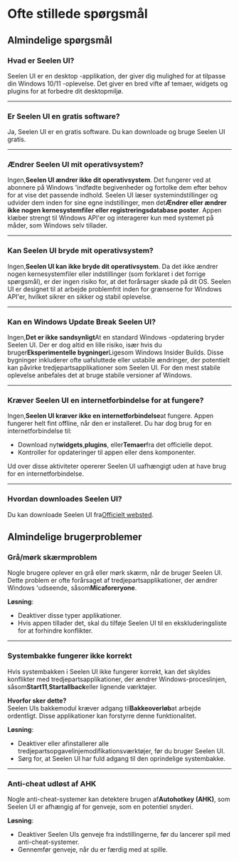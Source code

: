 # **Ofte stillede spørgsmål**

## **Almindelige spørgsmål**

### **Hvad er Seelen UI?**

Seelen UI er en desktop -applikation, der giver dig mulighed for at tilpasse din
Windows 10/11 -oplevelse. Det giver en bred vifte af temaer, widgets og plugins
for at forbedre dit desktopmiljø.

---

### **Er Seelen UI en gratis software?**

Ja, Seelen UI er en gratis software. Du kan downloade og bruge Seelen UI gratis.

---

### **Ændrer Seelen UI mit operativsystem?**

Ingen,**Seelen UI ændrer ikke dit operativsystem**. Det fungerer ved at abonnere
på Windows 'indfødte begivenheder og fortolke dem efter behov for at vise det
passende indhold. Seelen UI læser systemindstillinger og udvider dem inden for
sine egne indstillinger, men det**Ændrer eller ændrer ikke nogen
kernesystemfiler eller registreringsdatabase poster**. Appen klæber strengt til
Windows API'er og interagerer kun med systemet på måder, som Windows selv
tillader.

---

### **Kan Seelen UI bryde mit operativsystem?**

Ingen,**Seelen UI kan ikke bryde dit operativsystem**. Da det ikke ændrer nogen
kernesystemfiler eller indstillinger (som forklaret i det forrige spørgsmål), er
der ingen risiko for, at det forårsager skade på dit OS. Seelen UI er designet
til at arbejde problemfrit inden for grænserne for Windows API'er, hvilket
sikrer en sikker og stabil oplevelse.

---

### **Kan en Windows Update Break Seelen UI?**

Ingen,**Det er ikke sandsynligt**At en standard Windows -opdatering bryder
Seelen UI. Der er dog altid en lille risiko, især hvis du
bruger**Eksperimentelle bygninger**Ligesom Windows Insider Builds. Disse
bygninger inkluderer ofte uafsluttede eller ustabile ændringer, der potentielt
kan påvirke tredjepartsapplikationer som Seelen UI. For den mest stabile
oplevelse anbefales det at bruge stabile versioner af Windows.

---

### **Kræver Seelen UI en internetforbindelse for at fungere?**

Ingen,**Seelen UI kræver ikke en internetforbindelse**at fungere. Appen fungerer
helt fint offline, når den er installeret. Du har dog brug for en
internetforbindelse til:

- Download nyt**widgets**,**plugins**, eller**Temaer**fra det officielle depot.
- Kontroller for opdateringer til appen eller dens komponenter.

Ud over disse aktiviteter opererer Seelen UI uafhængigt uden at have brug for en
internetforbindelse.

---

### **Hvordan downloades Seelen UI?**

Du kan downloade Seelen UI fra[Officielt websted](https://seelen.io).

## **Almindelige brugerproblemer**

### **Grå/mørk skærmproblem**

Nogle brugere oplever en grå eller mørk skærm, når de bruger Seelen UI. Dette
problem er ofte forårsaget af tredjepartsapplikationer, der ændrer Windows
'udseende, såsom**Micaforeryone**.

**Løsning**:

- Deaktiver disse typer applikationer.
- Hvis appen tillader det, skal du tilføje Seelen UI til en ekskluderingsliste
  for at forhindre konflikter.

---

### **Systembakke fungerer ikke korrekt**

Hvis systembakken i Seelen UI ikke fungerer korrekt, kan det skyldes konflikter
med tredjepartsapplikationer, der ændrer Windows-proceslinjen,
såsom**Start11**,**Startallback**eller lignende værktøjer.

**Hvorfor sker dette?**\
Seelen UIs bakkemodul kræver adgang til**Bakkeoverløb**at arbejde ordentligt.
Disse applikationer kan forstyrre denne funktionalitet.

**Løsning**:

- Deaktiver eller afinstallerer alle
  tredjepartsopgavelinjemodifikationsværktøjer, før du bruger Seelen UI.
- Sørg for, at Seelen UI har fuld adgang til den oprindelige systembakke.

---

### **Anti-cheat udløst af AHK**

Nogle anti-cheat-systemer kan detektere brugen af**Autohotkey (AHK)**, som
Seelen UI er afhængig af for genveje, som en potentiel snyderi.

**Løsning**:

- Deaktiver Seelen UIs genveje fra indstillingerne, før du lancerer spil med
  anti-cheat-systemer.
- Gennemfør genveje, når du er færdig med at spille.

